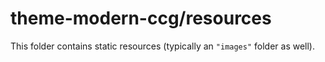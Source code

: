 # theme-modern-ccg/resources

This folder contains static resources (typically an `"images"` folder as well).

